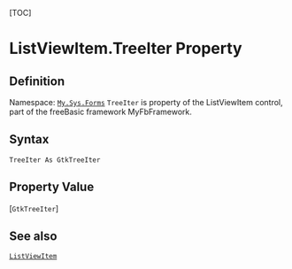 [TOC]
# ListViewItem.TreeIter Property

## Definition
Namespace: [`My.Sys.Forms`](My.Sys.Forms.md)
`TreeIter` is property of the ListViewItem control, part of the freeBasic framework MyFbFramework.
## Syntax
```freeBasic
TreeIter As GtkTreeIter
```
## Property Value
[`GtkTreeIter`]
## See also
[`ListViewItem`](ListViewItem.md)
